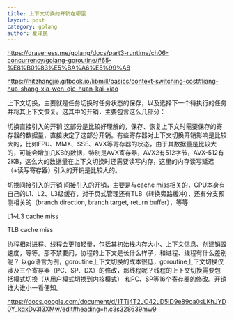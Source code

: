 ```yaml
---
title: 上下文切换的开销在哪里
layout: post
category: golang
author: 夏泽民
---
```

https://draveness.me/golang/docs/part3-runtime/ch06-concurrency/golang-goroutine/#65-%E8%B0%83%E5%BA%A6%E5%99%A8

https://hitzhangjie.gitbook.io/libmill/basics/context-switching-cost#liang-hua-shang-xia-wen-qie-huan-kai-xiao

上下文切换，主要就是任务切换时任务状态的保存，以及选择下一个待执行的任务并将其上下文恢复。这其中的开销，主要包含这么几部分：

切换直接引入的开销
这部分是比较好理解的，保存、恢复上下文时需要保存的寄存器的数据量，直接决定了这部分开销。有些寄存器对上下文切换开销影响是比较大的，比如FPU、MMX、SSE、AVX等寄存器的状态，由于其数据量是比较大的，可能会增加几KB的数据，特别是AVX寄存器，AVX2有512字节，AVX-512有2KB，这么大的数据量在上下文切换时还需要读写内存，这里的内存读写延迟（+读写寄存器）引入的开销是比较大的。
<!-- more -->
切换间接引入的开销
间接引入的开销，主要是与cache miss相关的，CPU本身有自己的L1、L2、L3级缓存，对于页式管理还有TLB（转换旁路缓冲），还有分支预测相关的（branch direction, branch target, return buffer），等等

L1~L3 cache miss

TLB cache miss

协程相对进程、线程会更加轻量，包括其初始栈内存大小、上下文信息、创建销毁速度，等等。那不禁要问，协程的上下文是长什么样子，和进程、线程有什么差别呢？
以go语言为例，goroutine上下文切换的成本很低，goroutine上下文切换仅涉及三个寄存器（PC、SP、DX）的修改，那线程呢？线程的上下文切换需要包括模式切换（从用户模式切换到内核模式） 和PC、SP等16个寄存器的修改。开销谁大谁小一看便知。

https://docs.google.com/document/d/1TTj4T2JO42uD5ID9e89oa0sLKhJYD0Y_kqxDv3I3XMw/edit#heading=h.c3s328639mw9



